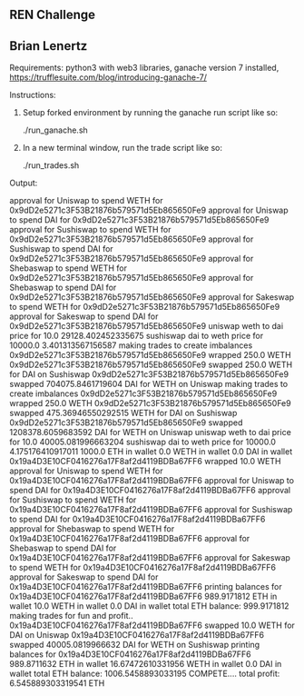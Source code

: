 ## REN Challenge
## Brian Lenertz


Requirements:
python3 with web3 libraries,
ganache version 7 installed, https://trufflesuite.com/blog/introducing-ganache-7/


Instructions:
1. Setup forked environment by running the ganache run script like so:

    ./run_ganache.sh

2. In a new terminal window, run the trade script like so:

    ./run_trades.sh


Output:

approval for Uniswap to spend WETH for 0x9dD2e5271c3F53B21876b579571d5Eb865650Fe9
approval for Uniswap to spend DAI for 0x9dD2e5271c3F53B21876b579571d5Eb865650Fe9
approval for Sushiswap to spend WETH for 0x9dD2e5271c3F53B21876b579571d5Eb865650Fe9
approval for Sushiswap to spend DAI for 0x9dD2e5271c3F53B21876b579571d5Eb865650Fe9
approval for Shebaswap to spend WETH for 0x9dD2e5271c3F53B21876b579571d5Eb865650Fe9
approval for Shebaswap to spend DAI for 0x9dD2e5271c3F53B21876b579571d5Eb865650Fe9
approval for Sakeswap to spend WETH for 0x9dD2e5271c3F53B21876b579571d5Eb865650Fe9
approval for Sakeswap to spend DAI for 0x9dD2e5271c3F53B21876b579571d5Eb865650Fe9
uniswap weth to dai price for 10.0 29128.402452335675
sushiswap dai to weth price for 10000.0 3.401313567156587
making trades to create imbalances
0x9dD2e5271c3F53B21876b579571d5Eb865650Fe9 wrapped 250.0 WETH
0x9dD2e5271c3F53B21876b579571d5Eb865650Fe9 swapped 250.0 WETH for DAI on Sushiswap
0x9dD2e5271c3F53B21876b579571d5Eb865650Fe9 swapped 704075.8461719604 DAI for WETH on Uniswap
making trades to create imbalances
0x9dD2e5271c3F53B21876b579571d5Eb865650Fe9 wrapped 250.0 WETH
0x9dD2e5271c3F53B21876b579571d5Eb865650Fe9 swapped 475.36946550292515 WETH for DAI on Sushiswap
0x9dD2e5271c3F53B21876b579571d5Eb865650Fe9 swapped 1208378.6059683592 DAI for WETH on Uniswap
uniswap weth to dai price for 10.0 40005.081996663204
sushiswap dai to weth price for 10000.0 4.175176410917011
1000.0 ETH in wallet
0.0 WETH in wallet
0.0 DAI in wallet
0x19a4D3E10CF0416276a17F8af2d4119BDBa67FF6 wrapped 10.0 WETH
approval for Uniswap to spend WETH for 0x19a4D3E10CF0416276a17F8af2d4119BDBa67FF6
approval for Uniswap to spend DAI for 0x19a4D3E10CF0416276a17F8af2d4119BDBa67FF6
approval for Sushiswap to spend WETH for 0x19a4D3E10CF0416276a17F8af2d4119BDBa67FF6
approval for Sushiswap to spend DAI for 0x19a4D3E10CF0416276a17F8af2d4119BDBa67FF6
approval for Shebaswap to spend WETH for 0x19a4D3E10CF0416276a17F8af2d4119BDBa67FF6
approval for Shebaswap to spend DAI for 0x19a4D3E10CF0416276a17F8af2d4119BDBa67FF6
approval for Sakeswap to spend WETH for 0x19a4D3E10CF0416276a17F8af2d4119BDBa67FF6
approval for Sakeswap to spend DAI for 0x19a4D3E10CF0416276a17F8af2d4119BDBa67FF6
printing balances for 0x19a4D3E10CF0416276a17F8af2d4119BDBa67FF6
989.9171812 ETH in wallet
10.0 WETH in wallet
0.0 DAI in wallet
total ETH balance: 999.9171812
making trades for fun and profit..
0x19a4D3E10CF0416276a17F8af2d4119BDBa67FF6 swapped 10.0 WETH for DAI on Uniswap
0x19a4D3E10CF0416276a17F8af2d4119BDBa67FF6 swapped 40005.0819966632 DAI for WETH on Sushiswap
printing balances for 0x19a4D3E10CF0416276a17F8af2d4119BDBa67FF6
989.8711632 ETH in wallet
16.67472610331956 WETH in wallet
0.0 DAI in wallet
total ETH balance: 1006.5458893033195
COMPETE.... total profit: 6.545889303319541 ETH
